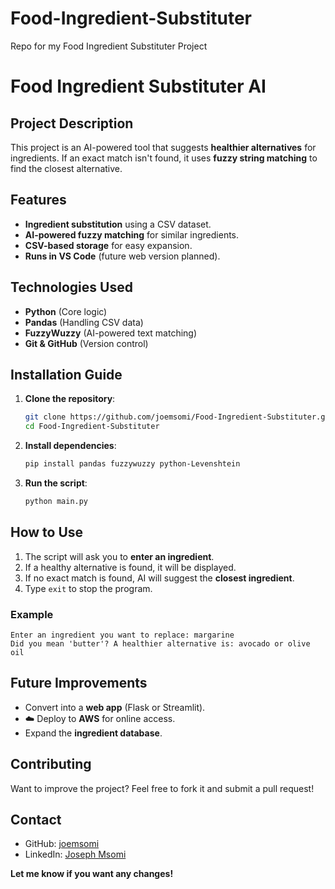 # Food-Ingredient-Substituter
Repo for my Food Ingredient Substituter Project
#  Food Ingredient Substituter AI

##  Project Description
This project is an AI-powered tool that suggests **healthier alternatives** for ingredients. If an exact match isn't found, it uses **fuzzy string matching** to find the closest alternative.

##  Features
- **Ingredient substitution** using a CSV dataset.
-  **AI-powered fuzzy matching** for similar ingredients.
- **CSV-based storage** for easy expansion.
- **Runs in VS Code** (future web version planned).

##  Technologies Used
- **Python** (Core logic)
- **Pandas** (Handling CSV data)
- **FuzzyWuzzy** (AI-powered text matching)
- **Git & GitHub** (Version control)

##  Installation Guide
1. **Clone the repository**:
   ```bash
   git clone https://github.com/joemsomi/Food-Ingredient-Substituter.git
   cd Food-Ingredient-Substituter
   ```
2. **Install dependencies**:
   ```bash
   pip install pandas fuzzywuzzy python-Levenshtein
   ```
3. **Run the script**:
   ```bash
   python main.py
   ```

##  How to Use
1. The script will ask you to **enter an ingredient**.
2. If a healthy alternative is found, it will be displayed.
3. If no exact match is found, AI will suggest the **closest ingredient**.
4. Type `exit` to stop the program.

###  Example
```
Enter an ingredient you want to replace: margarine
Did you mean 'butter'? A healthier alternative is: avocado or olive oil
```

##  Future Improvements
- Convert into a **web app** (Flask or Streamlit).
- ☁️ Deploy to **AWS** for online access.
- Expand the **ingredient database**.

##  Contributing
Want to improve the project? Feel free to fork it and submit a pull request!

##  Contact
- GitHub: [joemsomi](https://github.com/joemsomi)
- LinkedIn: [Joseph Msomi](https://www.linkedin.com/in/josephmsomi/)

 **Let me know if you want any changes!**

